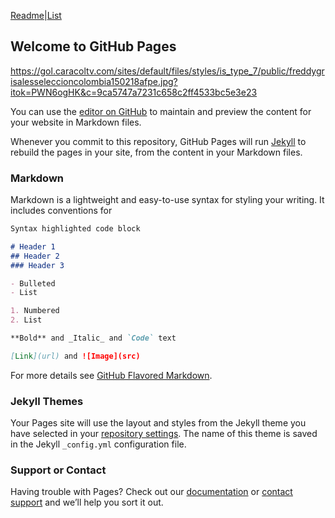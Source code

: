 [Readme](README)|[List](https://alexdoa.github.io/labAWSalex/list)
## Welcome to GitHub Pages

https://gol.caracoltv.com/sites/default/files/styles/is_type_7/public/freddygrisalesseleccioncolombia150218afpe.jpg?itok=PWN6ogHK&c=9ca5747a7231c658c2ff4533bc5e3e23

You can use the [editor on GitHub](https://github.com/gaboq8/test/edit/master/README.md) to maintain and preview the content for your website in Markdown files.

Whenever you commit to this repository, GitHub Pages will run [Jekyll](https://jekyllrb.com/) to rebuild the pages in your site, from the content in your Markdown files.

### Markdown

Markdown is a lightweight and easy-to-use syntax for styling your writing. It includes conventions for

```markdown
Syntax highlighted code block

# Header 1
## Header 2
### Header 3

- Bulleted
- List

1. Numbered
2. List

**Bold** and _Italic_ and `Code` text

[Link](url) and ![Image](src)
```

For more details see [GitHub Flavored Markdown](https://guides.github.com/features/mastering-markdown/).

### Jekyll Themes

Your Pages site will use the layout and styles from the Jekyll theme you have selected in your [repository settings](https://github.com/gaboq8/test/settings). The name of this theme is saved in the Jekyll `_config.yml` configuration file.

### Support or Contact

Having trouble with Pages? Check out our [documentation](https://help.github.com/categories/github-pages-basics/) or [contact support](https://github.com/contact) and we’ll help you sort it out.
